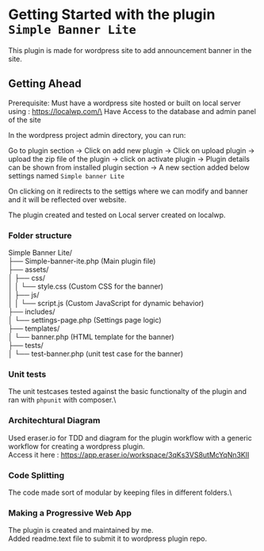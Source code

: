 # Getting Started with the plugin `Simple Banner Lite`

This plugin is made for wordpress site to add announcement banner in the site.


## Getting Ahead

Prerequisite:
Must have a wordpress site hosted or built on local server using : https://localwp.com/\
Have Access to the database and admin panel of the site

In the wordpress project admin directory, you can run:

Go to plugin section ->
Click on add new plugin ->
Click on upload plugin -> 
upload the zip file of the plugin ->
click on activate plugin ->
Plugin details can be shown from installed plugin section ->
A new section added below settings named `Simple banner Lite`

On clicking on it redirects to the settigs where we can modify and banner and it will be reflected over website.

The plugin created and tested on Local server created on localwp.

### Folder structure

Simple Banner Lite/\
├── Simple-banner-ite.php  (Main plugin file)\
├── assets/\
│   ├── css/\
│   │   └── style.css         (Custom CSS for the banner)\
│   ├── js/\
│   │   └── script.js         (Custom JavaScript for dynamic behavior)\
├── includes/\
│   └── settings-page.php     (Settings page logic)\
├── templates/\
│   └── banner.php            (HTML template for the banner)\
├── tests/\
│   └── test-banner.php       (unit test case for the banner)


### Unit tests

The unit testcases tested against the basic functionalty of the plugin and ran with  `phpunit` with composer.\

### Architechtural Diagram

Used eraser.io for TDD and diagram for the plugin workflow with a generic workflow for creating a wordpress plugin.\
Access it here : https://app.eraser.io/workspace/3qKs3VS8utMcYqNn3KlI


### Code Splitting

The code made sort of modular by keeping files in different folders.\

### Making a Progressive Web App

The plugin is created and maintained by me.\
Added readme.text file to submit it to wordpress plugin repo.

